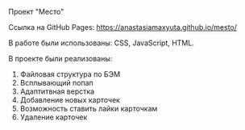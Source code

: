 Проект "Место"

Ссылка на GitHub Pages: https://anastasiamaxyuta.github.io/mesto/

В работе были использованы: CSS, JavaScript, HTML.

В проекте были реализованы:
1. Файловая структура по БЭМ
2. Всплывающий попап
3. Адаптитвная верстка
4. Добавление новых карточек
5. Возможность ставить лайки карточкам
6. Удаление карточек
